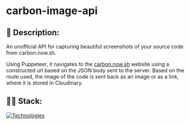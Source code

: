 # carbon-image-api

## 📃 Description:
An unofficial API for capturing beautiful screenshots of your source code from carbon.now.sh.

Using Puppeteer, it navigates to the [carbon.now.sh](https://www.carbon.now.sh) website using a constructed url based on the JSON body sent to the server. Based on the 
route used, the image of the code is sent back as an image or as a link, where it is stored in Cloudinary.

## 👩‍💻 Stack:
[![Technologies](https://skillicons.dev/icons?i=js,nodejs,expressjs&theme=dark)](https://skillicons.dev)
